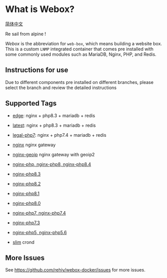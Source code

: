 # What is Webox?

[简体中文](./README-zh.md)

Re sail from alpine !

*Webox* is the abbreviation for `web-box`, which means building a website box. This is a custom `LNMP` integrated container that comes pre installed with some commonly used modules such as MariaDB, Nginx, PHP, and Redis.

## Instructions for use

Due to different components pre installed on different branches, please select the branch and review the detailed instructions

## Supported Tags

- [edge](https://github.com/rehiy/webox-docker/tree/master/edge): nginx + php8.3 + mariadb + redis

- [latest](https://github.com/rehiy/webox-docker/tree/master/latest): nginx + php8.3 + mariadb + redis

- [legal-php7](https://github.com/rehiy/webox-docker/tree/master/legal-php7): nginx + php7.4 + mariadb + redis

- [nginx](https://github.com/rehiy/webox-docker/tree/master/nginx) nginx gateway

- [nginx-geoip](https://github.com/rehiy/webox-docker/tree/master/nginx)  nginx gateway with geoip2

- [nginx-php, nginx-php8, nginx-php8.4](https://github.com/rehiy/webox-docker/tree/master/nginx-php8.4)

- [nginx-php8.3](https://github.com/rehiy/webox-docker/tree/master/nginx-php8.3)
  
- [nginx-php8.2](https://github.com/rehiy/webox-docker/tree/master/nginx-php8.2)

- [nginx-php8.1](https://github.com/rehiy/webox-docker/tree/master/nginx-php8.1)

- [nginx-php8.0](https://github.com/rehiy/webox-docker/tree/master/nginx-php8.0)

- [nginx-php7, nginx-php7.4](https://github.com/rehiy/webox-docker/tree/master/nginx-php7.4)

- [nginx-php7.3](https://github.com/rehiy/webox-docker/tree/master/nginx-php7.3)

- [nginx-php5, nginx-php5.6](https://github.com/rehiy/webox-docker/tree/master/nginx-php5.6)

- [slim](https://github.com/rehiy/webox-docker/tree/master/slim) crond

## More Issues

See <https://github.com/rehiy/webox-docker/issues> for more issues.
